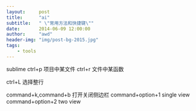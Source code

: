 ```yaml
---
layout:     post
title:      "ai"
subtitle:   " \"常用方法和快捷键\""
date:       2014-06-09 12:00:00
author:     "awd"
header-img: "img/post-bg-2015.jpg"
tags:
    - tools
---
```

sublime
ctrl+p		项目中某文件
ctrl+r		文件中某函数

ctrl+L 选择整行


command+k,command+b	打开关闭侧边栏
command+option+1 	single view
command+option+2  	two    view


